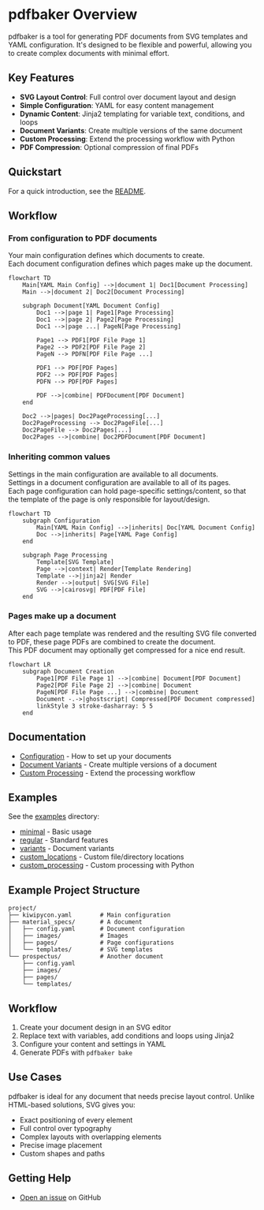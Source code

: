 # pdfbaker Overview

pdfbaker is a tool for generating PDF documents from SVG templates and YAML
configuration. It's designed to be flexible and powerful, allowing you to create complex
documents with minimal effort.

## Key Features

- **SVG Layout Control**: Full control over document layout and design
- **Simple Configuration**: YAML for easy content management
- **Dynamic Content**: Jinja2 templating for variable text, conditions, and loops
- **Document Variants**: Create multiple versions of the same document
- **Custom Processing**: Extend the processing workflow with Python
- **PDF Compression**: Optional compression of final PDFs

## Quickstart

For a quick introduction, see the [README](../README.md).

## Workflow

### From configuration to PDF documents

Your main configuration defines which documents to create.<br>Each document
configuration defines which pages make up the document.

```mermaid
flowchart TD
    Main[YAML Main Config] -->|document 1| Doc1[Document Processing]
    Main -->|document 2| Doc2[Document Processing]

    subgraph Document[YAML Document Config]
        Doc1 -->|page 1| Page1[Page Processing]
        Doc1 -->|page 2| Page2[Page Processing]
        Doc1 -->|page ...| PageN[Page Processing]

        Page1 --> PDF1[PDF File Page 1]
        Page2 --> PDF2[PDF File Page 2]
        PageN --> PDFN[PDF File Page ...]

        PDF1 --> PDF[PDF Pages]
        PDF2 --> PDF[PDF Pages]
        PDFN --> PDF[PDF Pages]

        PDF -->|combine| PDFDocument[PDF Document]
    end

    Doc2 -->|pages| Doc2PageProcessing[...]
    Doc2PageProcessing --> Doc2PageFile[...]
    Doc2PageFile --> Doc2Pages[...]
    Doc2Pages -->|combine| Doc2PDFDocument[PDF Document]
```

### Inheriting common values

Settings in the main configuration are available to all documents.<br>Settings in a
document configuration are available to all of its pages.<br>Each page configuration can
hold page-specific settings/content, so that the template of the page is only
responsible for layout/design.

```mermaid
flowchart TD
    subgraph Configuration
        Main[YAML Main Config] -->|inherits| Doc[YAML Document Config]
        Doc -->|inherits| Page[YAML Page Config]
    end

    subgraph Page Processing
        Template[SVG Template]
        Page -->|context| Render[Template Rendering]
        Template -->|jinja2| Render
        Render -->|output| SVG[SVG File]
        SVG -->|cairosvg| PDF[PDF File]
    end
```

### Pages make up a document

After each page template was rendered and the resulting SVG file converted to PDF, these
page PDFs are combined to create the document.<br>This PDF document may optionally get
compressed for a nice end result.

```mermaid
flowchart LR
    subgraph Document Creation
        Page1[PDF File Page 1] -->|combine| Document[PDF Document]
        Page2[PDF File Page 2] -->|combine| Document
        PageN[PDF File Page ...] -->|combine| Document
        Document -.->|ghostscript| Compressed[PDF Document compressed]
        linkStyle 3 stroke-dasharray: 5 5
    end
```

## Documentation

- [Configuration](configuration.md) - How to set up your documents
- [Document Variants](variants.md) - Create multiple versions of a document
- [Custom Processing](custom_processing.md) - Extend the processing workflow

## Examples

See the [examples](examples) directory:

- [minimal](examples/minimal) - Basic usage
- [regular](examples/regular) - Standard features
- [variants](examples/variants) - Document variants
- [custom_locations](examples/custom_locations) - Custom file/directory locations
- [custom_processing](examples/custom_processing) - Custom processing with Python

## Example Project Structure

```
project/
├── kiwipycon.yaml        # Main configuration
├── material_specs/       # A document
│   ├── config.yaml       # Document configuration
│   ├── images/           # Images
│   ├── pages/            # Page configurations
│   └── templates/        # SVG templates
└── prospectus/           # Another document
    ├── config.yaml
    ├── images/
    ├── pages/
    └── templates/
```

## Workflow

1. Create your document design in an SVG editor
2. Replace text with variables, add conditions and loops using Jinja2
3. Configure your content and settings in YAML
4. Generate PDFs with `pdfbaker bake`

## Use Cases

pdfbaker is ideal for any document that needs precise layout control. Unlike HTML-based
solutions, SVG gives you:

- Exact positioning of every element
- Full control over typography
- Complex layouts with overlapping elements
- Precise image placement
- Custom shapes and paths

## Getting Help

- [Open an issue](https://github.com/pythonnz/pdfbaker/issues) on GitHub
